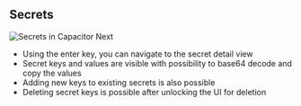 ## Secrets

![Secrets in Capacitor Next](media/secrets.png)

- Using the enter key, you can navigate to the secret detail view
- Secret keys and values are visible with possibility to base64 decode and copy the values
- Adding new keys to existing secrets is also possible
- Deleting secret keys is possible after unlocking the UI for deletion
